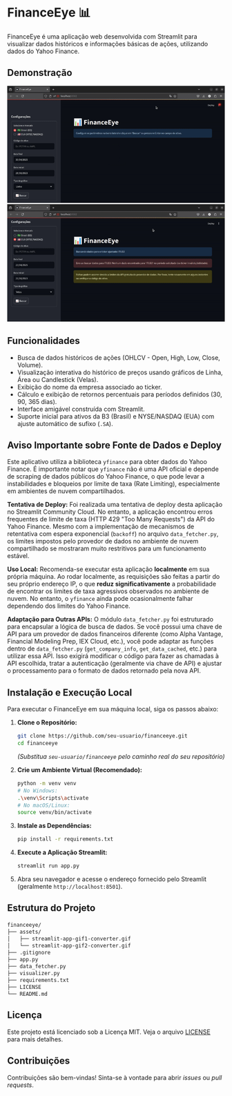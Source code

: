 # FinanceEye 📊

FinanceEye é uma aplicação web desenvolvida com Streamlit para visualizar dados históricos e informações básicas de ações, utilizando dados do Yahoo Finance.

## Demonstração

![Demonstração B3 🇧🇷](https://github.com/j-pdro/FinanceEye/blob/main/assets/streamlit-app-gif1-converter.gif)
![Demonstração NASDAQ 🇺🇲](https://github.com/j-pdro/FinanceEye/blob/main/assets/streamlit-app-gif2-converter.gif)

## Funcionalidades

*   Busca de dados históricos de ações (OHLCV - Open, High, Low, Close, Volume).
*   Visualização interativa do histórico de preços usando gráficos de Linha, Área ou Candlestick (Velas).
*   Exibição do nome da empresa associado ao ticker.
*   Cálculo e exibição de retornos percentuais para períodos definidos (30, 90, 365 dias).
*   Interface amigável construída com Streamlit.
*   Suporte inicial para ativos da B3 (Brasil) e NYSE/NASDAQ (EUA) com ajuste automático de sufixo (`.SA`).

## Aviso Importante sobre Fonte de Dados e Deploy

Este aplicativo utiliza a biblioteca `yfinance` para obter dados do Yahoo Finance. É importante notar que `yfinance` não é uma API oficial e depende de scraping de dados públicos do Yahoo Finance, o que pode levar a instabilidades e bloqueios por limite de taxa (Rate Limiting), especialmente em ambientes de nuvem compartilhados.

**Tentativa de Deploy:** Foi realizada uma tentativa de deploy desta aplicação no Streamlit Community Cloud. No entanto, a aplicação encontrou erros frequentes de limite de taxa (HTTP 429 "Too Many Requests") da API do Yahoo Finance. Mesmo com a implementação de mecanismos de retentativa com espera exponencial (`backoff`) no arquivo `data_fetcher.py`, os limites impostos pelo provedor de dados no ambiente de nuvem compartilhado se mostraram muito restritivos para um funcionamento estável.

**Uso Local:** Recomenda-se executar esta aplicação **localmente** em sua própria máquina. Ao rodar localmente, as requisições são feitas a partir do seu próprio endereço IP, o que **reduz significativamente** a probabilidade de encontrar os limites de taxa agressivos observados no ambiente de nuvem. No entanto, o `yfinance` ainda pode ocasionalmente falhar dependendo dos limites do Yahoo Finance.

**Adaptação para Outras APIs:** O módulo `data_fetcher.py` foi estruturado para encapsular a lógica de busca de dados. Se você possui uma chave de API para um provedor de dados financeiros diferente (como Alpha Vantage, Financial Modeling Prep, IEX Cloud, etc.), você pode adaptar as funções dentro de `data_fetcher.py` (`get_company_info`, `get_data_cached`, etc.) para utilizar essa API. Isso exigirá modificar o código para fazer as chamadas à API escolhida, tratar a autenticação (geralmente via chave de API) e ajustar o processamento para o formato de dados retornado pela nova API.

## Instalação e Execução Local

Para executar o FinanceEye em sua máquina local, siga os passos abaixo:

1.  **Clone o Repositório:**
    ```bash
    git clone https://github.com/seu-usuario/financeeye.git
    cd financeeye
    ```
    *(Substitua `seu-usuario/financeeye` pelo caminho real do seu repositório)*

2.  **Crie um Ambiente Virtual (Recomendado):**
    ```bash
    python -m venv venv
    # No Windows:
    .\venv\Scripts\activate
    # No macOS/Linux:
    source venv/bin/activate
    ```

3.  **Instale as Dependências:**
    ```bash
    pip install -r requirements.txt
    ```

4.  **Execute a Aplicação Streamlit:**
    ```bash
    streamlit run app.py
    ```

5.  Abra seu navegador e acesse o endereço fornecido pelo Streamlit (geralmente `http://localhost:8501`).

## Estrutura do Projeto
```text
financeeye/
├── assets/
│   ├── streamlit-app-gif1-converter.gif   
│   └── streamlit-app-gif2-converter.gif 
├── .gitignore
├── app.py
├── data_fetcher.py
├── visualizer.py
├── requirements.txt
├── LICENSE
└── README.md
```


## Licença

Este projeto está licenciado sob a Licença MIT. Veja o arquivo [LICENSE](LICENSE) para mais detalhes.

## Contribuições

Contribuições são bem-vindas! Sinta-se à vontade para abrir *issues* ou *pull requests*.
